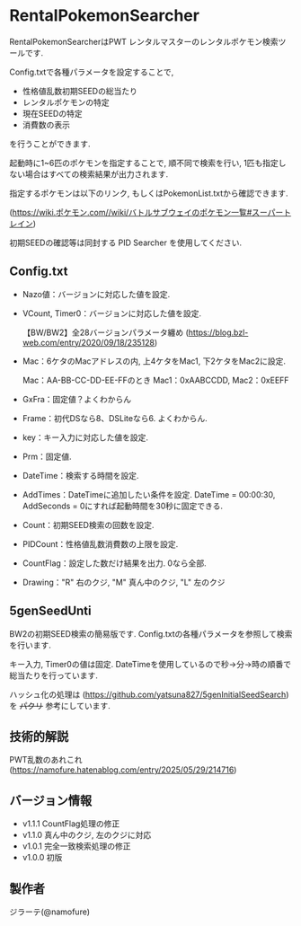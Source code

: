 # RentalPokemonSearcher
RentalPokemonSearcherはPWT レンタルマスターのレンタルポケモン検索ツールです.

Config.txtで各種パラメータを設定することで,
 - 性格値乱数初期SEEDの総当たり
 - レンタルポケモンの特定
 - 現在SEEDの特定
 - 消費数の表示

を行うことができます.

起動時に1~6匹のポケモンを指定することで, 順不同で検索を行い, 1匹も指定しない場合はすべての検索結果が出力されます.

指定するポケモンは以下のリンク, もしくはPokemonList.txtから確認できます.

(https://wiki.ポケモン.com//wiki/バトルサブウェイのポケモン一覧#スーパートレイン)

初期SEEDの確認等は同封する PID Searcher を使用してください.

## Config.txt
 - Nazo値：バージョンに対応した値を設定.
 - VCount, Timer0：バージョンに対応した値を設定.

    【BW/BW2】全28バージョンパラメータ纏め (https://blog.bzl-web.com/entry/2020/09/18/235128)
 - Mac：6ケタのMacアドレスの内, 上4ケタをMac1, 下2ケタをMac2に設定.

    Mac：AA-BB-CC-DD-EE-FFのとき  Mac1：0xAABCCDD, Mac2：0xEEFF
 - GxFra：固定値？よくわからん
 - Frame：初代DSなら8、DSLiteなら6. よくわからん.
 - key：キー入力に対応した値を設定.
 - Prm：固定値.

 - DateTime：検索する時間を設定.
 - AddTimes：DateTimeに追加したい条件を設定. DateTime = 00:00:30, AddSeconds = 0にすれば起動時間を30秒に固定できる.
 - Count：初期SEED検索の回数を設定.
 - PIDCount：性格値乱数消費数の上限を設定.
 - CountFlag：設定した数だけ結果を出力. 0なら全部.
 - Drawing："R" 右のクジ, "M" 真ん中のクジ, "L" 左のクジ

## 5genSeedUnti
BW2の初期SEED検索の簡易版です. 
Config.txtの各種パラメータを参照して検索を行います.

キー入力, Timer0の値は固定. DateTimeを使用しているので秒→分→時の順番で総当たりを行っています.

ハッシュ化の処理は (https://github.com/yatsuna827/5genInitialSeedSearch) を ~~パクリ~~ 参考にしています.

## 技術的解説
PWT乱数のあれこれ (https://namofure.hatenablog.com/entry/2025/05/29/214716)

## バージョン情報
 - v1.1.1 CountFlag処理の修正
 - v1.1.0 真ん中のクジ, 左のクジに対応
 - v1.0.1 完全一致検索処理の修正
 - v1.0.0 初版

## 製作者
ジラーテ(@namofure)
